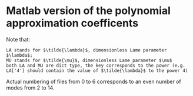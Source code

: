 # Matlab version of the polynomial approximation coefficents

Note that:

    LA stands for $\tilde{\lambda}$, dimensionless Lame parameter $\lambda$;
    MU stands for $\tilde{\mu}$, dimensionless Lame parameter $\mu$
    both LA and MU are dict type, the key corresponds to the power (e.g. LA['4'] should contain the value of $\tilde{\lambda}$ to the power 4)

Actual numbering of files from 0 to 6 corresponds to an even number of modes from 2 to 14.
